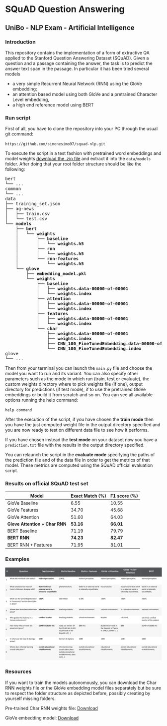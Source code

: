 # SQuAD Question Answering
## UniBo - NLP Exam - Artificial Intelligence

### Introduction
This repository contains the implementation of a form of extractive QA applied to the Stanford Question Answering Dataset (SQuAD). Given a question and a passage containing the answer, the task is to predict the answer text span in the passage. In particular it has been tried several models
- a very simple Recurrent Neural Network (RNN) using the GloVe embedding;
- an attention based model using both GloVe and a pretrained Character Level embedding, 
- a high end reference model using BERT


### Run script
First of all, you have to clone the repository into your PC through the usual git command:

`https://github.com/simonesimo97/squad-nlp.git`

To execute the script in a test fashion with pretrained word embeddings and model weights [download the .zip file](https://www.4sync.com/web/directDownload/vq1HmCVf/GELocHMl.3efe1a6ed6f7215faddb42bf203a0904) and extract it into the `data/models` folder. After doing that your root folder structure should be like the following:

<pre>
bert
└── ...
common
└── ...
data
├── training_set.json
├── ag-news
│   ├── train.csv
│   └── test.csv
<b>└── models
    ├── bert
    │   └── weights
    │       ├── baseline
    │       │   └── weights.h5
    │       ├── rnn
    │       │   └── weights.h5
    │       └── rnn-features
    │           └── weights.h5
    └── glove
        ├── embedding_model.pkl
        └── weights
            ├── baseline
            │   ├── weights.data-00000-of-00001
            │   └── weights.index
            ├── attention
            │   ├── weights.data-00000-of-00001
            │   └── weights.index
            ├── features
            │   ├── weights.data-00000-of-00001
            │   └── weights.index
            └── char
                ├── weights.data-00000-of-00001
                ├── weights.index
                ├── CNN_100_FineTunedEmbedding.data-00000-of-00001
                └── CNN_100_FineTunedEmbedding.index</b>
glove
└── ...
</pre>

Then from your terminal you can launch the `main.py` file and choose the model you want to run and its variant. You can also specify other parameters such as the mode in which run (train, test or evaluate), the custom weights directory where to pick weights file (if one), output directory for predictions (if test mode), if to use the pretrained GloVe embeddings or build it from scratch and so on. You can see all available options running the help command:

`help command`

After the execution of the script, if you have chosen the **train mode** then you have the just computed weight file in the output directory specified and you are now ready to test on different data file to see how it performs. 

If you have chosen instead the **test mode** on your dataset now you have a `prediction.txt` file with the results in the output directory specified. 

You can relaunch the script in the **evaluate mode** specifying the paths of the prediction file and of the data file in order to get the metrics of that model. These metrics are computed using the SQuAD official evaluation script.

### Results on official SQuAD test set

| Model                          	| Exact Match (%) 	| F1 score (%) 	|
|--------------------------------	|-----------------	|--------------	|
| GloVe Baseline                 	| 6.55            	| 10.55        	|
| GloVe Features                 	| 34.70           	| 45.68        	|
| GloVe Attention                	| 51.60           	| 64.03        	|
| **Glove Attention + Char RNN** 	| **53.16**       	| **66.01**    	|
| BERT Baseline                  	| 71.19           	| 79.79        	|
| **BERT RNN**                   	| **74.23**       	| **82.47**    	|
| BERT RNN + Features            	| 71.95           	| 81.01        	|

### Examples

![Qualitative error analysis of some question-answer couples](ErrorAnalysisResults.jpg)

### Resources

If you want to train the models autonomously, you can download the Char RNN weights file or the GloVe embedding model files separately but be sure to respect the folder structure as depicted before, possibly creating by yourself missing folders.

Pre-trained Char RNN weights file: [Download](https://www.4sync.com/web/directDownload/Kun91r2F/GELocHMl.ba205b4c346baa151eb66c73fc4f7853)

GloVe embedding model: [Download](https://www.4sync.com/web/directDownload/1fLGKUVR/GELocHMl.14ab03219e9ec9989ecb72c5a99ed420)
